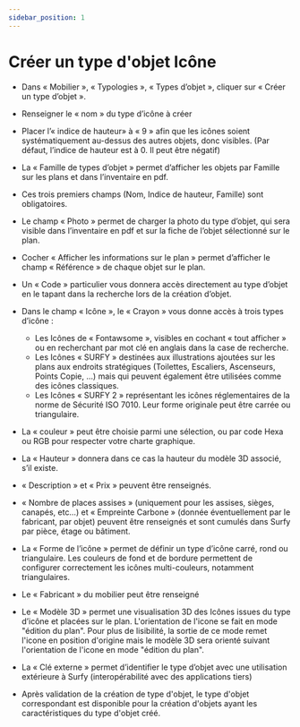 ```yaml
---
sidebar_position: 1
---
```



# Créer un type d'objet Icône

<Youtube code="89my-CVLjOo"/>

-	Dans « Mobilier », « Typologies », « Types d’objet », cliquer sur « Créer un type d’objet ».
-	Renseigner le « nom » du type d’icône à créer
-	Placer l’« indice de hauteur» à « 9 » afin que les icônes soient systématiquement au-dessus des autres objets, donc visibles. (Par défaut, l’indice de hauteur est à 0. Il peut être négatif)
-	La « Famille de types d’objet » permet d’afficher les objets par Famille sur les plans et dans l’inventaire en pdf.
-	Ces trois premiers champs (Nom, Indice de hauteur, Famille) sont obligatoires.
-	Le champ « Photo » permet de charger la photo du type d’objet, qui sera visible dans l’inventaire en pdf et sur la fiche de l’objet sélectionné sur le plan.
-	Cocher « Afficher les informations sur le plan » permet d’afficher le champ « Référence » de chaque objet sur le plan.
-	Un « Code » particulier vous donnera accès directement au type d’objet en le tapant dans la recherche lors de la création d’objet.
-	Dans le champ « Icône », le « Crayon » vous donne accès à trois types d’icône :
    -   Les Icônes de « Fontawsome », visibles en cochant « tout afficher » ou en recherchant par mot clé en anglais dans la case de recherche.
    -   Les Icônes « SURFY » destinées aux illustrations ajoutées sur les plans aux endroits stratégiques (Toilettes, Escaliers, Ascenseurs, Points Copie, …) mais qui peuvent également être utilisées comme des icônes classiques.
    -   Les Icônes « SURFY 2 » représentant les icônes réglementaires de la norme de Sécurité ISO 7010. Leur forme originale peut être carrée ou triangulaire.

-	La « couleur » peut être choisie parmi une sélection, ou par code Hexa ou RGB pour respecter votre charte graphique.
-	La « Hauteur » donnera dans ce cas la hauteur du modèle 3D associé, s’il existe.
-	« Description » et « Prix » peuvent être renseignés.
-	« Nombre de places assises » (uniquement pour les assises, sièges, canapés, etc…) et « Empreinte Carbone » (donnée éventuellement par le fabricant, par objet) peuvent être renseignés et sont cumulés dans Surfy par pièce, étage ou bâtiment.
-	La « Forme de l’icône » permet de définir un type d’icône carré, rond ou triangulaire. Les couleurs de fond et de bordure permettent de configurer correctement les icônes multi-couleurs, notamment triangulaires.
-	Le « Fabricant » du mobilier peut être renseigné
-	Le « Modèle 3D » permet une visualisation 3D des Icônes issues du type d’icône et placées sur le plan. L'orientation de l'icone se fait en mode "édition du plan". Pour plus de lisibilité, la sortie de ce mode remet l'icone en position d'origine mais le modèle 3D sera orienté suivant l'orientation de l'icone en mode "édition du plan".
-	La « Clé externe » permet d’identifier le type d’objet avec une utilisation extérieure à Surfy (interopérabilité avec des applications tiers)

-   Après validation de la création de type d'objet, le type d'objet correspondant est disponible pour la création d'objets ayant les caractéristiques du type d'objet créé.
